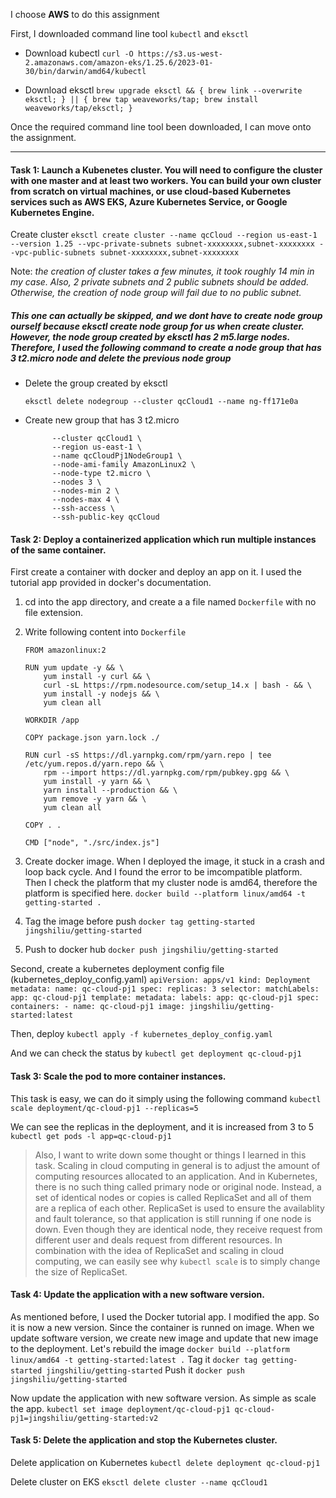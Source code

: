 I choose **AWS** to do this assignment

First, I downloaded command line tool `kubectl` and `eksctl`

 - Download kubectl
`curl -O https://s3.us-west-2.amazonaws.com/amazon-eks/1.25.6/2023-01-30/bin/darwin/amd64/kubectl`

 - Download eksctl
`brew upgrade eksctl && { brew link --overwrite eksctl; } || { brew tap weaveworks/tap; brew install weaveworks/tap/eksctl; }`


Once the required command line tool been downloaded, I can move onto the assignment.

---

#### Task 1: Launch a Kubenetes cluster. You will need to configure the cluster with one master and at least two workers. You can build your own cluster from scratch on virtual machines, or use cloud-based Kubernetes services such as AWS EKS, Azure Kubernetes Service, or Google Kubernetes Engine.
Create cluster
`eksctl create cluster --name qcCloud --region us-east-1 --version 1.25 --vpc-private-subnets subnet-xxxxxxxx,subnet-xxxxxxxx --vpc-public-subnets subnet-xxxxxxxx,subnet-xxxxxxxx`

Note:  *the creation of cluster takes a few minutes, it took roughly 14 min in my case. Also, 2 private subnets and 2 public subnets should be added. Otherwise, the creation of node group will fail due to no public subnet.*


##### This one can actually be skipped, and we dont have to create node group ourself because eksctl create node group for us when create cluster. However, the node group created by eksctl has 2 m5.large nodes. Therefore, I used the following command to create a node group that has 3 t2.micro node and delete the previous node group

- Delete the group created by eksctl

    `eksctl delete nodegroup --cluster qcCloud1 --name ng-ff171e0a`

- Create new group that has 3 t2.micro
    ```eksctl create nodegroup \
          --cluster qcCloud1 \
          --region us-east-1 \
          --name qcCloudPj1NodeGroup1 \
          --node-ami-family AmazonLinux2 \
          --node-type t2.micro \
          --nodes 3 \
          --nodes-min 2 \
          --nodes-max 4 \
          --ssh-access \
          --ssh-public-key qcCloud
  ```


#### Task 2: Deploy a containerized application which run multiple instances of the same container.

First create a container with docker and deploy an app on it. I used the tutorial app provided in docker's documentation.

1. cd into the app directory, and create a a file named `Dockerfile` with no file extension.
2. Write following content into `Dockerfile` 
    ```
    FROM amazonlinux:2

    RUN yum update -y && \
        yum install -y curl && \
        curl -sL https://rpm.nodesource.com/setup_14.x | bash - && \ 
        yum install -y nodejs && \
        yum clean all

    WORKDIR /app

    COPY package.json yarn.lock ./

    RUN curl -sS https://dl.yarnpkg.com/rpm/yarn.repo | tee /etc/yum.repos.d/yarn.repo && \
        rpm --import https://dl.yarnpkg.com/rpm/pubkey.gpg && \
        yum install -y yarn && \
        yarn install --production && \
        yum remove -y yarn && \
        yum clean all

    COPY . .

    CMD ["node", "./src/index.js"]
    ```
 
3. Create docker image. When I deployed the image, it stuck in a crash and loop back cycle. And I found the error to be imcompatible platform. Then I check the platform that my cluster node is amd64, therefore the platform is specified here.
   `docker build --platform linux/amd64 -t getting-started .`
4. Tag the image before push
   `docker tag getting-started jingshiliu/getting-started`
5. Push to docker hub
   `docker push jingshiliu/getting-started`

Second, create a kubernetes deployment config file (kubernetes_deploy_config.yaml)
    ```
apiVersion: apps/v1
kind: Deployment
metadata:
  name: qc-cloud-pj1
spec:
  replicas: 3
  selector:
    matchLabels:
      app: qc-cloud-pj1
  template:
    metadata:
      labels:
        app: qc-cloud-pj1
    spec:
      containers:
        - name: qc-cloud-pj1
          image: jingshiliu/getting-started:latest
    ```

Then, deploy
`kubectl apply -f kubernetes_deploy_config.yaml`

And we can check the status by
`kubectl get deployment qc-cloud-pj1`


#### Task 3: Scale the pod to more container instances.
This task is easy, we can do it simply using the following command 
`kubectl scale deployment/qc-cloud-pj1 --replicas=5`

We can see the replicas in the deployment, and it is increased from 3 to 5
`kubectl get pods -l app=qc-cloud-pj1`

>Also, I want to write down some thought or things I learned in this task. Scaling in cloud computing in general is to adjust the amount of computing resources allocated to an application. And in Kubernetes, there is no such thing called primary node or original node. Instead, a set of identical nodes or copies is called ReplicaSet and all of them are a replica of each other. ReplicaSet is used to ensure the availablity and fault tolerance, so that application is still running if one node is down. Even though they are identical node, they receive request from different user and deals request from different resources. In combination with the idea of ReplicaSet and scaling in cloud computing, we can easily see why ` kubectl scale ` is to simply change the size of ReplicaSet.


#### Task 4: Update the application with a new software version.
As mentioned before, I used the Docker tutorial app. I modified the app. So it is now a new version. Since the container is runned on image. When we update software version, we create new image and update that new image to the deployment.
Let's rebuild the image
    `docker build --platform linux/amd64 -t getting-started:latest .`
Tag it
   `docker tag getting-started jingshiliu/getting-started`
Push it
   `docker push jingshiliu/getting-started`

Now update the application with new software version. As simple as scale the app.
    `kubectl set image deployment/qc-cloud-pj1 qc-cloud-pj1=jingshiliu/getting-started:v2`


#### Task 5: Delete the application and stop the Kubernetes cluster.

Delete application on Kubernetes
`kubectl delete deployment qc-cloud-pj1`

Delete cluster on EKS
`eksctl delete cluster --name qcCloud1`